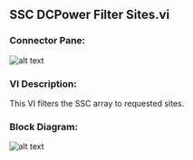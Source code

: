 ## **SSC DCPower Filter Sites.vi**
### Connector Pane:
![alt text](/Instrument%20Control/DCPower/TSM/SSC%20DCPower%20Filter%20Sites.vic.png "SSC DCPower Filter Sites.vi connector pane")

### VI Description:
This VI filters the SSC array to requested sites.

### Block Diagram:
![alt text](/Instrument%20Control/DCPower/TSM/SSC%20DCPower%20Filter%20Sites.vid.png "SSC DCPower Filter Sites.vi block diagram")
